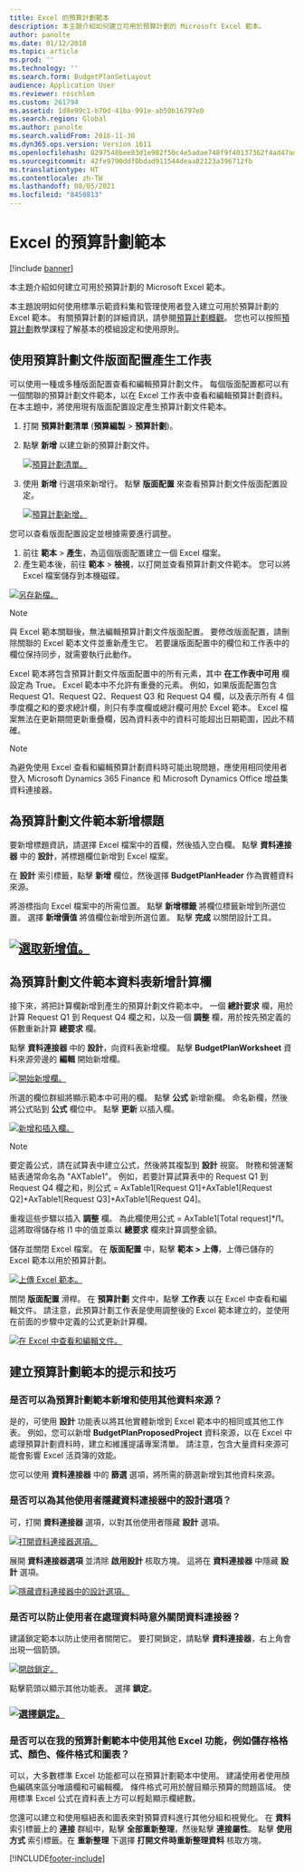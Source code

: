 ```yaml
---
title: Excel 的預算計劃範本
description: 本主題介紹如何建立可用於預算計劃的 Microsoft Excel 範本。
author: panolte
ms.date: 01/12/2018
ms.topic: article
ms.prod: ''
ms.technology: ''
ms.search.form: BudgetPlanSetLayout
audience: Application User
ms.reviewer: roschlom
ms.custom: 261794
ms.assetid: 1d8e99c1-b70d-41ba-991e-ab50b16797e0
ms.search.region: Global
ms.author: panolte
ms.search.validFrom: 2016-11-30
ms.dyn365.ops.version: Version 1611
ms.openlocfilehash: 8297548bee83d1e982f50c4e5adae748f9f40137362f4ad47ad837ea2af96c29
ms.sourcegitcommit: 42fe9790ddf0bdad911544deaa82123a396712fb
ms.translationtype: HT
ms.contentlocale: zh-TW
ms.lasthandoff: 08/05/2021
ms.locfileid: "8450813"
---
```

# <a name="budget-planning-templates-for-excel"></a>Excel 的預算計劃範本

[!include [banner](../includes/banner.md)]

本主題介紹如何建立可用於預算計劃的 Microsoft Excel 範本。

本主題說明如何使用標準示範資料集和管理使用者登入建立可用於預算計劃的 Excel 範本。 有關預算計劃的詳細資訊，請參閱[預算計劃概觀](budget-planning-overview-configuration.md)。 您也可以按照[預算計劃](budget-plan.md)教學課程了解基本的模組設定和使用原則。

## <a name="generate-a-worksheet-using-budget-plan-document-layout"></a>使用預算計劃文件版面配置產生工作表

可以使用一種或多種版面配置查看和編輯預算計劃文件。 每個版面配置都可以有一個關聯的預算計劃文件範本，以在 Excel 工作表中查看和編輯預算計劃資料。 在本主題中，將使用現有版面配置設定產生預算計劃文件範本。 

1. 打開 **預算計劃清單** (**預算編製** &gt; **預算計劃**)。 
2. 點擊 **新增** 以建立新的預算計劃文件。 

   [![預算計劃清單。](./media/bpt11-1024x552.png)](./media/bpt11.png) 

3. 使用 **新增** 行選項來新增行。 點擊 **版面配置** 來查看預算計劃文件版面配置設定。 

   [![預算計劃新增。](./media/bpt2-1024x274.png)](./media/bpt2.png) 

您可以查看版面配置設定並根據需要進行調整。 
1. 前往 **範本** &gt; **產生**，為這個版面配置建立一個 Excel 檔案。 
2. 產生範本後，前往 **範本** &gt; **檢視**，以打開並查看預算計劃文件範本。 您可以將 Excel 檔案儲存到本機磁碟。 

[![另存新檔。](./media/bpt3-1024x545.png)](./media/bpt3.png)

> [!NOTE] 
> 與 Excel 範本關聯後，無法編輯預算計劃文件版面配置。 要修改版面配置，請刪除關聯的 Excel 範本文件並重新產生它。 若要讓版面配置中的欄位和工作表中的欄位保持同步，就需要執行此動作。 

Excel 範本將包含預算計劃文件版面配置中的所有元素，其中 **在工作表中可用** 欄設定為 True。 Excel 範本中不允許有重疊的元素。 例如，如果版面配置包含 Request Q1、Request Q2、Request Q3 和 Request Q4 欄，以及表示所有 4 個季度欄之和的要求總計欄，則只有季度欄或總計欄可用於 Excel 範本。 Excel 檔案無法在更新期間更新重疊欄，因為資料表中的資料可能超出日期範圍，因此不精確。

> [!NOTE] 
> 為避免使用 Excel 查看和編輯預算計劃資料時可能出現問題，應使用相同使用者登入 Microsoft Dynamics 365 Finance 和 Microsoft Dynamics Office 增益集資料連接器。

## <a name="add-a-header-to-budget-plan-document-template"></a>為預算計劃文件範本新增標題
要新增標題資訊，請選擇 Excel 檔案中的首欄，然後插入空白欄。 點擊 **資料連接器** 中的 **設計**，將標題欄位新增到 Excel 檔案。

在 **設計** 索引標籤，點擊 **新增** 欄位，然後選擇 **BudgetPlanHeader** 作為實體資料來源。

將游標指向 Excel 檔案中的所需位置。 點擊 **新增標籤** 將欄位標籤新增到所選位置。 選擇 **新增價值** 將值欄位新增到所選位置。 點擊 **完成** 以關閉設計工具。

## <a name="select-add-valuemediabpt7png"></a>[![選取新增值。](./media/bpt7.png)](./media/bpt7.png)

## <a name="add-a-calculated-column-to-budget-plan-document-template-table"></a>為預算計劃文件範本資料表新增計算欄

接下來，將把計算欄新增到產生的預算計劃文件範本中。 一個 **總計要求** 欄，用於計算 Request Q1 到 Request Q4 欄之和，以及一個 **調整** 欄，用於按先預定義的係數重新計算 **總要求** 欄。

點擊 **資料連接器** 中的 **設計**，向資料表新增欄。 點擊 **BudgetPlanWorksheet** 資料來源旁邊的 **編輯** 開始新增欄。

[![開始新增欄。](./media/bpt8-1024x301.png)](./media/bpt8.png) 

所選的欄位群組將顯示範本中可用的欄。 點擊 **公式** 新增新欄。 命名新欄，然後將公式貼到 **公式** 欄位中。 點擊 **更新** 以插入欄。

[![新增和插入欄。](./media/bpt12-1024x565.png)](./media/bpt12.png)

> [!NOTE] 
> 要定義公式，請在試算表中建立公式，然後將其複製到 **設計** 視窗。 財務和營運繫結表通常命名為 "AXTable1"。 例如，若要計算試算表中的 Request Q1 到 Request Q4 欄之和，則公式 = AxTable1\[Request Q1\]+AxTable1\[Request Q2\]+AxTable1\[Request Q3\]+AxTable1\[Request Q4\]。

重複這些步驟以插入 **調整** 欄。 為此欄使用公式 = AxTable1\[Total request\]\*$I$1。 這將取得儲存格 I1 中的值並乘以 **總要求** 欄來計算調整金額。

儲存並關閉 Excel 檔案。 在 **版面配置** 中，點擊 **範本 &gt; 上傳**，上傳已儲存的 Excel 範本以用於預算計劃。 

[![上傳 Excel 範本。](./media/bpt10-1024x352.png)](./media/bpt10.png) 

關閉 **版面配置** 滑桿。 在 **預算計劃** 文件中，點擊 **工作表** 以在 Excel 中查看和編輯文件。 請注意，此預算計劃工作表是使用調整後的 Excel 範本建立的，並使用在前面的步驟中定義的公式更新計算欄。 

[![在 Excel 中查看和編輯文件。](./media/bpt111-1024x431.png)](./media/bpt111.png)

## <a name="tips--tricks-for-creating-budget-plan-templates"></a>建立預算計劃範本的提示和技巧
### <a name="can-i-add-and-use-additional-data-sources-to-a-budget-plan-template"></a>是否可以為預算計劃範本新增和使用其他資料來源？

是的，可使用 **設計** 功能表以將其他實體新增到 Excel 範本中的相同或其他工作表。 例如，您可以新增 **BudgetPlanProposedProject** 資料來源，以在 Excel 中處理預算計劃資料時，建立和維護提議專案清單。 請注意，包含大量資料來源可能會影響 Excel 活頁簿的效能。 

您可以使用 **資料連接器** 中的 **篩選** 選項，將所需的篩選新增到其他資料來源。

### <a name="can-i-hide-the-design-option-in-the-data-connector-for-other-users"></a>是否可以為其他使用者隱藏資料連接器中的設計選項？

可，打開 **資料連接器** 選項，以對其他使用者隱藏 **設計** 選項。

[![打開資料連接器選項。](./media/bpt13-1024x565.png)](./media/bpt13.png)

展開 **資料連接器選項** 並清除 **啟用設計** 核取方塊。 這將在 **資料連接器** 中隱藏 **設計** 選項。

[![隱藏資料連接器中的設計選項。](./media/bpt14-1024x592.png)](./media/bpt14.png)

### <a name="can-i-prevent-users-from-accidently-closing-the-data-connector-while-working-with-data"></a>是否可以防止使用者在處理資料時意外關閉資料連接器？

建議鎖定範本以防止使用者關閉它。 要打開鎖定，請點擊 **資料連接器**，右上角會出現一個箭頭。 

[![開啟鎖定。](./media/bpt15-1024x285.png)](./media/bpt15.png) 

點擊箭頭以顯示其他功能表。 選擇 **鎖定**。

### <a name="select-lockmediabpt16png"></a>[![選擇鎖定。](./media/bpt16-1024x614.png)](./media/bpt16.png)

### <a name="can-i-use-other-excel-features-like-cell-formatting-colors-conditional-formatting-and-charts-with-my-budget-plan-templates"></a>是否可以在我的預算計劃範本中使用其他 Excel 功能，例如儲存格格式、顏色、條件格式和圖表？

可以，大多數標準 Excel 功能都可以在預算計劃範本中使用。 建議使用者使用顏色編碼來區分唯讀欄和可編輯欄。 條件格式可用於醒目顯示預算的問題區域。 使用標準 Excel 公式在資料表上方可以輕鬆顯示欄總數。

您還可以建立和使用樞紐表和圖表來對預算資料進行其他分組和視覺化。 在 **資料** 索引標籤上的 **連接** 群組中，點擊 **全部重新整理**，然後點擊 **連接屬性**。 點擊 **使用方式** 索引標籤。在 **重新整理** 下選擇 **打開文件時重新整理資料** 核取方塊。 





[!INCLUDE[footer-include](../../includes/footer-banner.md)]